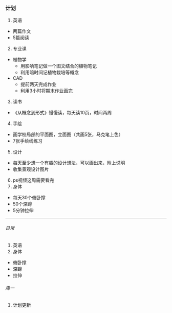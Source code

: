 ### 计划
1. 英语
  - 两篇作文
  - 5篇阅读
2. 专业课
  - 植物学
    - 用影响笔记做一个图文结合的植物笔记
    - 利用暗时间记植物栽培等概念
  - CAD
    - 提前两天完成作业
    - 利用3小时将期末作业画完
3. 读书
  - 《从概念到形式》慢慢读，每天读10页，时间两周
4. 手绘
  - 画学校局部的平面图，立面图（共画5张，马克笔上色）
  - 7张手绘线练习
5. 设计
  - 每天至少想一个有趣的设计想法，可以画出来，附上说明
  - 收集景观设计图片
6. ps视频这周需要看完
7. 身体
  - 每天30个俯卧撑
  - 50个深蹲
  - 5分钟拉伸
  
---

###### 日常
1. 英语
2. 身体
  - 俯卧撑
  - 深蹲
  - 拉伸
  
###### 周一
1. 计划更新
